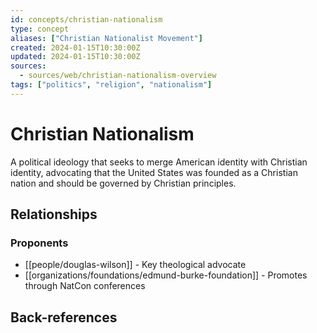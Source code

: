 ```yaml
---
id: concepts/christian-nationalism
type: concept
aliases: ["Christian Nationalist Movement"]
created: 2024-01-15T10:30:00Z
updated: 2024-01-15T10:30:00Z
sources:
  - sources/web/christian-nationalism-overview
tags: ["politics", "religion", "nationalism"]
---
```


# Christian Nationalism

A political ideology that seeks to merge American identity with Christian identity, advocating that the United States was founded as a Christian nation and should be governed by Christian principles.

## Relationships

### Proponents
- [[people/douglas-wilson]] - Key theological advocate
- [[organizations/foundations/edmund-burke-foundation]] - Promotes through NatCon conferences

## Back-references
<!-- Auto-maintained by the system -->
